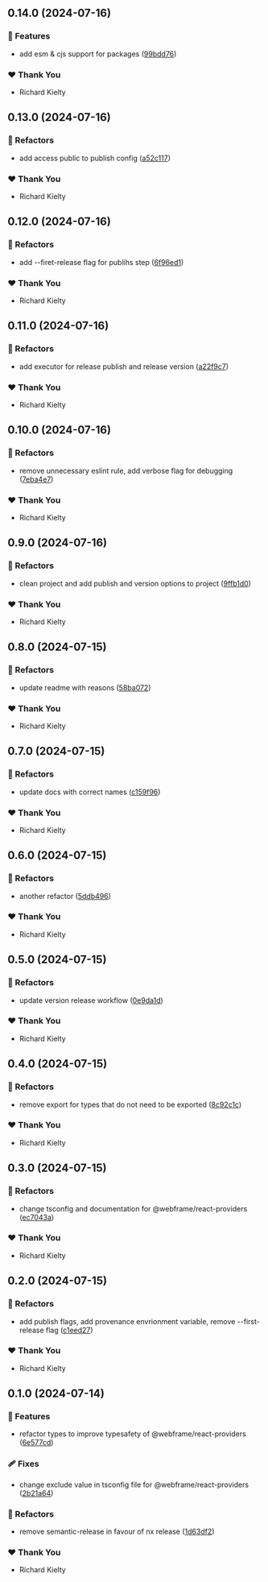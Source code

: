 ## 0.14.0 (2024-07-16)


### 🚀 Features

- add esm & cjs support for packages ([99bdd76](https://github.com/tw050x/webframe/commit/99bdd76))


### ❤️  Thank You

- Richard Kielty

## 0.13.0 (2024-07-16)


### 💅 Refactors

- add access public to publish config ([a52c117](https://github.com/tw050x/webframe/commit/a52c117))


### ❤️  Thank You

- Richard Kielty

## 0.12.0 (2024-07-16)


### 💅 Refactors

- add --firet-release flag for publihs step ([6f96ed1](https://github.com/tw050x/webframe/commit/6f96ed1))


### ❤️  Thank You

- Richard Kielty

## 0.11.0 (2024-07-16)


### 💅 Refactors

- add executor for release publish and release version ([a22f9c7](https://github.com/tw050x/webframe/commit/a22f9c7))


### ❤️  Thank You

- Richard Kielty

## 0.10.0 (2024-07-16)


### 💅 Refactors

- remove unnecessary eslint rule, add verbose flag for debugging ([7eba4e7](https://github.com/tw050x/webframe/commit/7eba4e7))


### ❤️  Thank You

- Richard Kielty

## 0.9.0 (2024-07-16)


### 💅 Refactors

- clean project and add publish and version options to project ([9ffb1d0](https://github.com/tw050x/webframe/commit/9ffb1d0))


### ❤️  Thank You

- Richard Kielty

## 0.8.0 (2024-07-15)


### 💅 Refactors

- update readme with reasons ([58ba072](https://github.com/tw050x/webframe/commit/58ba072))


### ❤️  Thank You

- Richard Kielty

## 0.7.0 (2024-07-15)


### 💅 Refactors

- update docs with correct names ([c159f96](https://github.com/tw050x/webframe/commit/c159f96))


### ❤️  Thank You

- Richard Kielty

## 0.6.0 (2024-07-15)


### 💅 Refactors

- another refactor ([5ddb496](https://github.com/tw050x/webframe/commit/5ddb496))


### ❤️  Thank You

- Richard Kielty

## 0.5.0 (2024-07-15)


### 💅 Refactors

- update version release workflow ([0e9da1d](https://github.com/tw050x/webframe/commit/0e9da1d))


### ❤️  Thank You

- Richard Kielty

## 0.4.0 (2024-07-15)


### 💅 Refactors

- remove export for types that do not need to be exported ([8c92c1c](https://github.com/tw050x/webframe/commit/8c92c1c))


### ❤️  Thank You

- Richard Kielty

## 0.3.0 (2024-07-15)


### 💅 Refactors

- change tsconfig and documentation for @webframe/react-providers ([ec7043a](https://github.com/tw050x/webframe/commit/ec7043a))


### ❤️  Thank You

- Richard Kielty

## 0.2.0 (2024-07-15)


### 💅 Refactors

- add publish flags, add provenance envrionment variable, remove --first-release flag ([c1eed27](https://github.com/tw050x/webframe/commit/c1eed27))


### ❤️  Thank You

- Richard Kielty

## 0.1.0 (2024-07-14)


### 🚀 Features

- refactor types to improve typesafety of @webframe/react-providers ([6e577cd](https://github.com/tw050x/webframe/commit/6e577cd))


### 🩹 Fixes

- change exclude value in tsconfig file for @webframe/react-providers ([2b21a64](https://github.com/tw050x/webframe/commit/2b21a64))


### 💅 Refactors

- remove semantic-release in favour of nx release ([1d63df2](https://github.com/tw050x/webframe/commit/1d63df2))


### ❤️  Thank You

- Richard Kielty